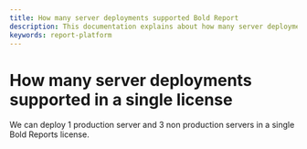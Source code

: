 ```yaml
---
title: How many server deployments supported Bold Report
description: This documentation explains about how many server deployments supported in a single Bold Report license in the Bold Reports On-Premise Edition.
keywords: report-platform
---
```


# How many server deployments supported in a single license

We can deploy 1 production server and 3 non production servers in a single Bold Reports license.